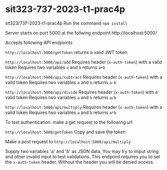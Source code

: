 # sit323-737-2023-t1-prac4p

sit323/737-2023-t1-prac4p
Run the command
`npm install`

Server starts on port 5000 at the follwing endpoint
http://localhost:5000/

Accepts following API endpoints

`http://localhost:5000/getToken`
returns a valid JWT token

`http://localhost:5000/api/add`
Requires header (`x-auth-token`) with a valid token
Requires two variables `a` and `b`
returns `a+b`

`http://localhost:5000/api/subtract`
Requires header (`x-auth-token`) with a valid token
Requires two variables `a` and `b`
returns `a-b`

`http://localhost:5000/api/divide`
Requires header (`x-auth-token`) with a valid token
Requires two variables `a` and `b`
returns `a/b`

`http://localhost:5000/api/multiply`
Requires header (`x-auth-token`) with a valid token
Requires two variables `a` and `b`
returns `a*b`

To test authentication:
make a get request to the following url

`http://localhost:5000/getToken`
Copy and save the token

Make a post request to
`http://localhost:5000/api/multiply`

Supply two variables 'a' and 'b' as JSON data. You may try to imput string and other invalid input to test validations.
This endpoint requires you to set the `x-auth-token` header. Without the header you will be denied access.
